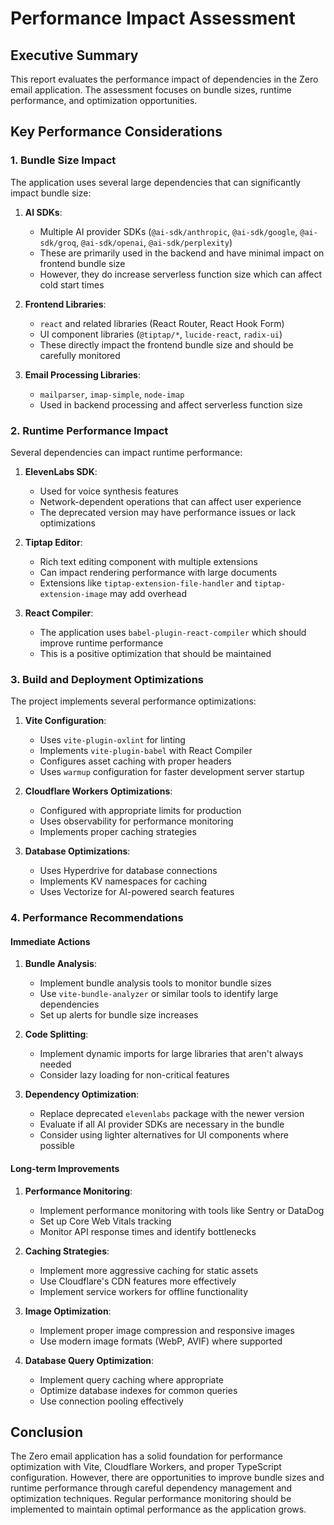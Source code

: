 # Performance Impact Assessment

## Executive Summary

This report evaluates the performance impact of dependencies in the Zero email application. The assessment focuses on bundle sizes, runtime performance, and optimization opportunities.

## Key Performance Considerations

### 1. Bundle Size Impact

The application uses several large dependencies that can significantly impact bundle size:

1. **AI SDKs**:
   - Multiple AI provider SDKs (`@ai-sdk/anthropic`, `@ai-sdk/google`, `@ai-sdk/groq`, `@ai-sdk/openai`, `@ai-sdk/perplexity`)
   - These are primarily used in the backend and have minimal impact on frontend bundle size
   - However, they do increase serverless function size which can affect cold start times

2. **Frontend Libraries**:
   - `react` and related libraries (React Router, React Hook Form)
   - UI component libraries (`@tiptap/*`, `lucide-react`, `radix-ui`)
   - These directly impact the frontend bundle size and should be carefully monitored

3. **Email Processing Libraries**:
   - `mailparser`, `imap-simple`, `node-imap`
   - Used in backend processing and affect serverless function size

### 2. Runtime Performance Impact

Several dependencies can impact runtime performance:

1. **ElevenLabs SDK**:
   - Used for voice synthesis features
   - Network-dependent operations that can affect user experience
   - The deprecated version may have performance issues or lack optimizations

2. **Tiptap Editor**:
   - Rich text editing component with multiple extensions
   - Can impact rendering performance with large documents
   - Extensions like `tiptap-extension-file-handler` and `tiptap-extension-image` may add overhead

3. **React Compiler**:
   - The application uses `babel-plugin-react-compiler` which should improve runtime performance
   - This is a positive optimization that should be maintained

### 3. Build and Deployment Optimizations

The project implements several performance optimizations:

1. **Vite Configuration**:
   - Uses `vite-plugin-oxlint` for linting
   - Implements `vite-plugin-babel` with React Compiler
   - Configures asset caching with proper headers
   - Uses `warmup` configuration for faster development server startup

2. **Cloudflare Workers Optimizations**:
   - Configured with appropriate limits for production
   - Uses observability for performance monitoring
   - Implements proper caching strategies

3. **Database Optimizations**:
   - Uses Hyperdrive for database connections
   - Implements KV namespaces for caching
   - Uses Vectorize for AI-powered search features

### 4. Performance Recommendations

#### Immediate Actions
1. **Bundle Analysis**:
   - Implement bundle analysis tools to monitor bundle sizes
   - Use `vite-bundle-analyzer` or similar tools to identify large dependencies
   - Set up alerts for bundle size increases

2. **Code Splitting**:
   - Implement dynamic imports for large libraries that aren't always needed
   - Consider lazy loading for non-critical features

3. **Dependency Optimization**:
   - Replace deprecated `elevenlabs` package with the newer version
   - Evaluate if all AI provider SDKs are necessary in the bundle
   - Consider using lighter alternatives for UI components where possible

#### Long-term Improvements
1. **Performance Monitoring**:
   - Implement performance monitoring with tools like Sentry or DataDog
   - Set up Core Web Vitals tracking
   - Monitor API response times and identify bottlenecks

2. **Caching Strategies**:
   - Implement more aggressive caching for static assets
   - Use Cloudflare's CDN features more effectively
   - Implement service workers for offline functionality

3. **Image Optimization**:
   - Implement proper image compression and responsive images
   - Use modern image formats (WebP, AVIF) where supported

4. **Database Query Optimization**:
   - Implement query caching where appropriate
   - Optimize database indexes for common queries
   - Use connection pooling effectively

## Conclusion

The Zero email application has a solid foundation for performance optimization with Vite, Cloudflare Workers, and proper TypeScript configuration. However, there are opportunities to improve bundle sizes and runtime performance through careful dependency management and optimization techniques. Regular performance monitoring should be implemented to maintain optimal performance as the application grows.
